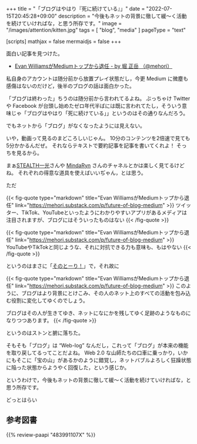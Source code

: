 +++
title = "「ブログはやはり『死に続けている』」"
date =  "2022-07-15T20:45:28+09:00"
description = "今後もネットの背景に徹して緩〜く活動を続けていければな，と思う所存です。"
image = "/images/attention/kitten.jpg"
tags = [ "blog", "media" ]
pageType = "text"

[scripts]
  mathjax = false
  mermaidjs = false
+++

面白い記事を見つけた。

- [Evan WilliamsがMediumトップから退任 - by 堀 正岳 （@mehori）](https://mehori.substack.com/p/future-of-blog-medium)

私自身のアカウントは随分前から放置プレイ状態だし，今更 Medium に微塵も感傷はないのだけど，後半のブログの話は面白かった。

「ブログは終わった」ちうのは随分前から言われてるよね。
ぶっちゃけ Twitter や Facebook が台頭し始めたゼロ年代半ばには既に言われてたし，そういう意味じゃ「ブログはやはり「死に続けている」」というのはその通りなんだろう。

でもネットから「ブログ」がなくなったようには見えない。

いや，動画って見るのまどころしいじゃん。
10分のコンテンツを2倍速で見ても5分かかるんだぜ。
それならテキストで要約記事を記事を書いてくれよ！ そっちを見るから。

まぁ[STEALTH一光](https://www.youtube.com/channel/UC0Wu3BlvfP3sjRowskywQyg)さんや [MindaRyn](https://www.youtube.com/channel/UCI3GAvwaZwf1abbeREza8eA) さんのチャネルとかは楽しく見てるけどね。
それぞれの得意な道具を使えばいいぢゃん，とは思う。

ただ

{{< fig-quote type="markdown" title="Evan WilliamsがMediumトップから退任" link="https://mehori.substack.com/p/future-of-blog-medium" >}}
ツイッター、TikTok、YouTubeといったようにわかりやすいアプリがあるメディアは注目されますが、ブログにはそういったものはない
{{< /fig-quote >}}

{{< fig-quote type="markdown" title="Evan WilliamsがMediumトップから退任" link="https://mehori.substack.com/p/future-of-blog-medium" >}}
YouTubeやTikTokと同じような、それに対抗できる力も意味も、もはやない
{{< /fig-quote >}}

というのはまさに「[そのとーり！](https://ja.wikipedia.org/wiki/%E8%B2%A1%E6%B4%A5%E4%B8%80%E9%83%8E)」で，それ故に

{{< fig-quote type="markdown" title="Evan WilliamsがMediumトップから退任" link="https://mehori.substack.com/p/future-of-blog-medium" >}}
このように、ブログはより背景にとけこみ、その人のネット上のすべての活動を包み込む役割に変化してゆくのでしょう。

ブログはその人が生きてゆき、ネットになにかを残してゆく足跡のようなものになりつつあります。
{{< /fig-quote >}}

というのはストンと腑に落ちた。

そもそも「ブログ」は “Web-log” なんだし，これって「ブログ」が本来の機能を取り戻してるってことだよね。
Web 2.0 な山師たちの口車に乗っかり，いかにもそこに「宝の山」があるかのように錯覚し，ネットバブルよろしく狂躁状態に陥った状態からようやく回復した，という感じか。

というわけで，今後もネットの背景に徹して緩〜く活動を続けていければな，と思う所存です。

どっとはらい

## 参考図書

{{% review-paapi "483991107X" %}} <!-- ウェブログ・ハンドブック -->
